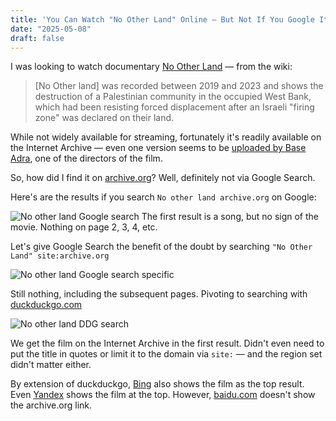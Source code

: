 ```yaml
---
title: 'You Can Watch "No Other Land" Online — But Not If You Google It'
date: "2025-05-08"
draft: false
---
```


I was looking to watch documentary [No Other Land](https://en.wikipedia.org/wiki/No_Other_Land) — from the wiki:

> [No Other land] was recorded between 2019 and 2023 and shows the destruction of a Palestinian community in the occupied West Bank, which had been resisting forced displacement after an Israeli "firing zone" was declared on their land.

While not widely available for streaming, fortunately it's readily available on the Internet Archive — even one version seems to be [uploaded by Base Adra](https://archive.org/details/nootherland_202503), one of the directors of the film.

So, how did I find it on [archive.org](https://archive.org)? Well, definitely not via Google Search.

Here's are the results if you search `No other land archive.org` on Google:

![No other land Google search](/images/NoL-gsearch1.jpg)
The first result is a song, but no sign of the movie. Nothing on page 2, 3, 4, etc.

Let's give Google Search the benefit of the doubt by searching `"No Other Land" site:archive.org`

![No other land Google search specific](/images/NoL-gsearch2.jpg)

Still nothing, including the subsequent pages. Pivoting to searching with [duckduckgo.com](https://duckduckgo.com)

![No other land DDG search](/images/NoL-dsearch.jpg)

We get the film on the Internet Archive in the first result. Didn't even need to put the title in quotes or limit it to the domain via `site:` — and the region set didn't matter either.

By extension of duckduckgo, [Bing](https://www.bing.com/search?q=no+other+land+archive.org) also shows the film as the top result. Even [Yandex](https://yandex.com/search/?text=no+other+land+archive.org) shows the film at the top. However, [baidu.com](https://baidu.com) doesn't show the archive.org link.
